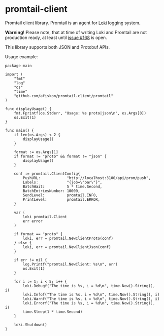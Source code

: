 # promtail-client

Promtail client library. Promtail is an agent for [Loki](https://github.com/grafana/loki) logging system.

**Warning!** Please note, that at time of writing Loki and Promtail are not
production ready, at least until [issue #168](https://github.com/grafana/loki/issues/168#issuecomment-455169837) is open.

This library supports both JSON and Protobuf APIs.

Usage example:

```
package main

import (
	"fmt"
	"log"
	"os"
	"time"
	"github.com/afiskon/promtail-client/promtail"
)

func displayUsage() {
	fmt.Fprintf(os.Stderr, "Usage: %s proto|json\n", os.Args[0])
	os.Exit(1)
}

func main() {
	if len(os.Args) < 2 {
		displayUsage()
	}

	format := os.Args[1]
	if format != "proto" && format != "json" {
		displayUsage()
	}

	conf := promtail.ClientConfig{
		PushURL:            "http://localhost:3100/api/prom/push",
		Labels:             "{job=\"bar\"}",
		BatchWait:          5 * time.Second,
		BatchEntriesNumber: 10000,
		SendLevel: 			promtail.INFO,
		PrintLevel: 		promtail.ERROR,
	}

	var (
		loki promtail.Client
		err error
	)

	if format == "proto" {
		loki, err = promtail.NewClientProto(conf)
	} else {
		loki, err = promtail.NewClientJson(conf)
	}

	if err != nil {
		log.Printf("promtail.NewClient: %s\n", err)
		os.Exit(1)
	}

	for i := 1; i < 5; i++ {
		loki.Debugf("The time is %s, i = %d\n", time.Now().String(), i)
		loki.Infof("The time is %s, i = %d\n", time.Now().String(), i)
		loki.Warnf("The time is %s, i = %d\n", time.Now().String(), i)
		loki.Errorf("The time is %s, i = %d\n", time.Now().String(), i)
		time.Sleep(1 * time.Second)
	}

	loki.Shutdown()
}
```
